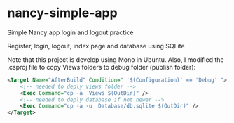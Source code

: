 # nancy-simple-app
Simple Nancy app login and logout practice

Register, login, logout, index page and database using SQLite

Note that this project is develop using Mono in Ubuntu. Also, I modified the .csproj file to copy Views folders to debug folder (publish folder):

``` xml
<Target Name="AfterBuild" Condition=" '$(Configuration)' == 'Debug' ">
    <!-- needed to deply views folder -->
    <Exec Command="cp -a  Views $(OutDir)" />
    <!-- needed to deply database if not newer -->
    <Exec Command="cp -a -u  Database/db.sqlite $(OutDir)" />
</Target>
```
